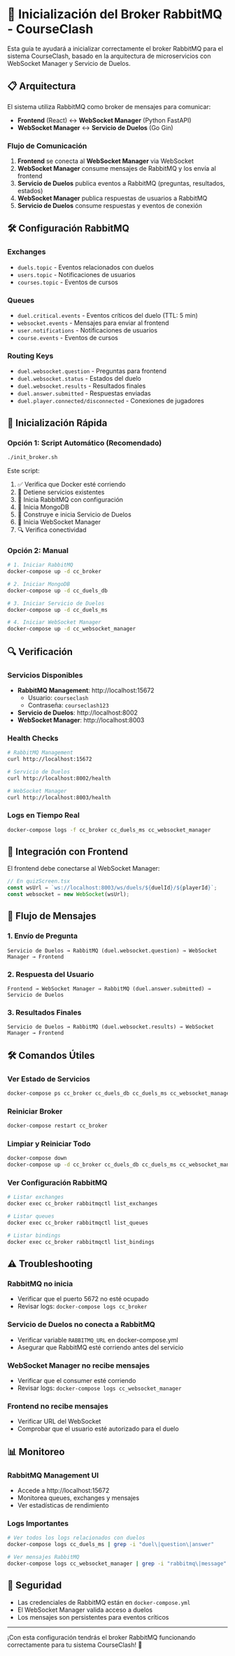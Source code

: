 # 🚀 Inicialización del Broker RabbitMQ - CourseClash

Esta guía te ayudará a inicializar correctamente el broker RabbitMQ para el sistema CourseClash, basado en la arquitectura de microservicios con WebSocket Manager y Servicio de Duelos.

## 📋 Arquitectura

El sistema utiliza RabbitMQ como broker de mensajes para comunicar:

- **Frontend** (React) ↔ **WebSocket Manager** (Python FastAPI)
- **WebSocket Manager** ↔ **Servicio de Duelos** (Go Gin)

### Flujo de Comunicación

1. **Frontend** se conecta al **WebSocket Manager** via WebSocket
2. **WebSocket Manager** consume mensajes de RabbitMQ y los envía al frontend
3. **Servicio de Duelos** publica eventos a RabbitMQ (preguntas, resultados, estados)
4. **WebSocket Manager** publica respuestas de usuarios a RabbitMQ
5. **Servicio de Duelos** consume respuestas y eventos de conexión

## 🛠️ Configuración RabbitMQ

### Exchanges

- `duels.topic` - Eventos relacionados con duelos
- `users.topic` - Notificaciones de usuarios
- `courses.topic` - Eventos de cursos

### Queues

- `duel.critical.events` - Eventos críticos del duelo (TTL: 5 min)
- `websocket.events` - Mensajes para enviar al frontend
- `user.notifications` - Notificaciones de usuarios
- `course.events` - Eventos de cursos

### Routing Keys

- `duel.websocket.question` - Preguntas para frontend
- `duel.websocket.status` - Estados del duelo
- `duel.websocket.results` - Resultados finales
- `duel.answer.submitted` - Respuestas enviadas
- `duel.player.connected/disconnected` - Conexiones de jugadores

## 🚀 Inicialización Rápida

### Opción 1: Script Automático (Recomendado)

```bash
./init_broker.sh
```

Este script:

1. ✅ Verifica que Docker esté corriendo
2. 🛑 Detiene servicios existentes
3. 🐰 Inicia RabbitMQ con configuración
4. 🍃 Inicia MongoDB
5. 🥊 Construye e inicia Servicio de Duelos
6. 🔌 Inicia WebSocket Manager
7. 🔍 Verifica conectividad

### Opción 2: Manual

```bash
# 1. Iniciar RabbitMQ
docker-compose up -d cc_broker

# 2. Iniciar MongoDB
docker-compose up -d cc_duels_db

# 3. Iniciar Servicio de Duelos
docker-compose up -d cc_duels_ms

# 4. Iniciar WebSocket Manager
docker-compose up -d cc_websocket_manager
```

## 🔍 Verificación

### Servicios Disponibles

- **RabbitMQ Management**: http://localhost:15672
  - Usuario: `courseclash`
  - Contraseña: `courseclash123`
- **Servicio de Duelos**: http://localhost:8002
- **WebSocket Manager**: http://localhost:8003

### Health Checks

```bash
# RabbitMQ Management
curl http://localhost:15672

# Servicio de Duelos
curl http://localhost:8002/health

# WebSocket Manager
curl http://localhost:8003/health
```

### Logs en Tiempo Real

```bash
docker-compose logs -f cc_broker cc_duels_ms cc_websocket_manager
```

## 🔧 Integración con Frontend

El frontend debe conectarse al WebSocket Manager:

```javascript
// En quizScreen.tsx
const wsUrl = `ws://localhost:8003/ws/duels/${duelId}/${playerId}`;
const websocket = new WebSocket(wsUrl);
```

## 📝 Flujo de Mensajes

### 1. Envío de Pregunta

```
Servicio de Duelos → RabbitMQ (duel.websocket.question) → WebSocket Manager → Frontend
```

### 2. Respuesta del Usuario

```
Frontend → WebSocket Manager → RabbitMQ (duel.answer.submitted) → Servicio de Duelos
```

### 3. Resultados Finales

```
Servicio de Duelos → RabbitMQ (duel.websocket.results) → WebSocket Manager → Frontend
```

## 🛠️ Comandos Útiles

### Ver Estado de Servicios

```bash
docker-compose ps cc_broker cc_duels_db cc_duels_ms cc_websocket_manager
```

### Reiniciar Broker

```bash
docker-compose restart cc_broker
```

### Limpiar y Reiniciar Todo

```bash
docker-compose down
docker-compose up -d cc_broker cc_duels_db cc_duels_ms cc_websocket_manager
```

### Ver Configuración RabbitMQ

```bash
# Listar exchanges
docker exec cc_broker rabbitmqctl list_exchanges

# Listar queues
docker exec cc_broker rabbitmqctl list_queues

# Listar bindings
docker exec cc_broker rabbitmqctl list_bindings
```

## ⚠️ Troubleshooting

### RabbitMQ no inicia

- Verificar que el puerto 5672 no esté ocupado
- Revisar logs: `docker-compose logs cc_broker`

### Servicio de Duelos no conecta a RabbitMQ

- Verificar variable `RABBITMQ_URL` en docker-compose.yml
- Asegurar que RabbitMQ esté corriendo antes del servicio

### WebSocket Manager no recibe mensajes

- Verificar que el consumer esté corriendo
- Revisar logs: `docker-compose logs cc_websocket_manager`

### Frontend no recibe mensajes

- Verificar URL del WebSocket
- Comprobar que el usuario esté autorizado para el duelo

## 📊 Monitoreo

### RabbitMQ Management UI

- Accede a http://localhost:15672
- Monitorea queues, exchanges y mensajes
- Ver estadísticas de rendimiento

### Logs Importantes

```bash
# Ver todos los logs relacionados con duelos
docker-compose logs cc_duels_ms | grep -i "duel\|question\|answer"

# Ver mensajes RabbitMQ
docker-compose logs cc_websocket_manager | grep -i "rabbitmq\|message"
```

## 🔐 Seguridad

- Las credenciales de RabbitMQ están en `docker-compose.yml`
- El WebSocket Manager valida acceso a duelos
- Los mensajes son persistentes para eventos críticos

---

¡Con esta configuración tendrás el broker RabbitMQ funcionando correctamente para tu sistema CourseClash! 🎉
